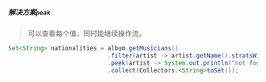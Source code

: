 ##### 解决方案`peak`

> 可以查看每个值，同时能继续操作流。

```java
Set<String> nationalities = album.getMusicians()
  							.filter(artist -> artist.getName().stratsWith("The"))
  							.peek(artist -> System.out.println("not found"))
  							.collect(Collectors.<String>toSet());
```

